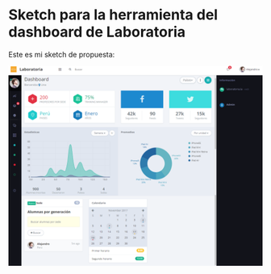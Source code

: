 # Sketch para la herramienta del dashboard de Laboratoria

Este es mi sketch de propuesta: 
    

![Breather](assets/images/sketch.png)

